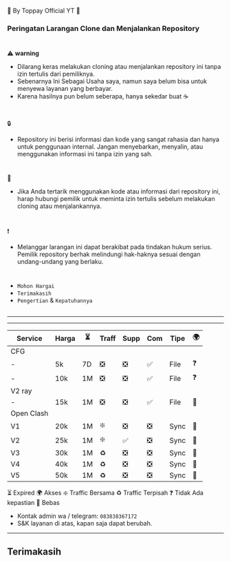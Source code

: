 🍚 By Toppay Official YT 🚀
### Peringatan Larangan Clone dan Menjalankan Repository
#
⚠️ **warning**
- Dilarang keras melakukan cloning atau menjalankan repository ini tanpa izin tertulis dari pemiliknya.
- Sebenarnya Ini Sebagai Usaha saya, namun saya belum bisa untuk menyewa layanan yang berbayar.
- Karena hasilnya pun belum seberapa, hanya sekedar buat ☕
#
🔒
- Repository ini berisi informasi dan kode yang sangat rahasia dan hanya untuk penggunaan internal. Jangan menyebarkan, menyalin, atau menggunakan informasi ini tanpa izin yang sah.
#
📩
- Jika Anda tertarik menggunakan kode atau informasi dari repository ini, harap hubungi pemilik untuk meminta izin tertulis sebelum melakukan cloning atau menjalankannya.
#
❗
- Melanggar larangan ini dapat berakibat pada tindakan hukum serius. Pemilik repository berhak melindungi hak-haknya sesuai dengan undang-undang yang berlaku.
#
- `Mohon Hargai`
- `Terimakasih`
- `Pengertian` & `Kepatuhannya`

##

---

---

| Service| Harga   |  ⏳  | Traff | Supp  | Com | Tipe | 🌍 |
| ------ | ------- | ---- | ----- | ----- | --- | ---- | -- |
| CFG|
| -      | 5k      | 7D   | ❎    | ❎    | ✅  | File | ❓ |
| -      | 10k     | 1M   | ❎    | ❎    | ✅  | File | ❓ |
| V2 ray |
| -      | 15k     | 1M   | ❎    | ❎    | ✅  | File | 🥰 |
| Open Clash |
| V1     | 20k     | 1M   | ❇️    | ❎    | ❎  | Sync | 🥰 |
| V2     | 25k     | 1M   | ❇️    | ✅    | ❎  | Sync | 🥰 |
| V3     | 30k     | 1M   | ♻️    | ❎    | ❎  | Sync | 🥰 |
| V4     | 40k     | 1M   | ♻️    | ❎    | ❎  | Sync | 🥰 |
| V5     | 50k     | 1M   | ♻️    | ❎    | ❎  | Sync | 🥰 |

⏳ Expired
🌍 Akses
❇️ Traffic Bersama
♻️ Traffic Terpisah
❓ Tidak Ada kepastian
🥰 Bebas

- Kontak admin wa / telegram: `083838367172`
- S&K
 layanan di atas, kapan saja dapat berubah.

---

##
## Terimakasih